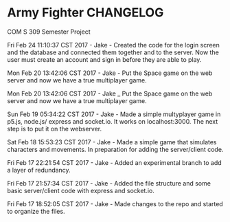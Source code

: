# Army Fighter CHANGELOG

COM S 309 Semester Project


Fri Feb 24 11:10:37 CST 2017	- Jake - Created the code for the login screen and the database and connected them together and to the server. Now the user must create an account and sign in before they are able to play.


Mon Feb 20 13:42:06 CST 2017	- Jake - Put the Space game on the web server and now we have a true multiplayer game.


Mon Feb 20 13:42:06 CST 2017	- Jake _ Put the Space game on the web server and now we have a true multiplayer game.


Sun Feb 19 05:34:22 CST 2017	- Jake - Made a simple multyplayer game in p5.js, node.js/ express and socket.io. It works on localhost:3000. The next step is to put it on the webserver.


Sat Feb 18 15:53:23 CST 2017    - Jake - Made a simple game that simulates characters and movements. In preparation for adding the server/client code.


Fri Feb 17 22:21:54 CST 2017    - Jake - Added an experimental branch to add a layer of redundancy.


Fri Feb 17 21:57:34 CST 2017    - Jake - Added the file structure and some basic server/client code with express and socket.io.


Fri Feb 17 18:52:05 CST 2017     - Jake - Made changes to the repo and started to organize the files.
